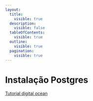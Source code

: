 ```yaml
---
layout:
  title:
    visible: true
  description:
    visible: false
  tableOfContents:
    visible: true
  outline:
    visible: true
  pagination:
    visible: true
---
```


# Instalação Postgres

[Tutorial digital ocean](https://www.digitalocean.com/community/tutorials/how-to-install-and-use-postgresql-on-ubuntu-20-04-pt)
